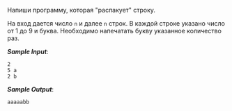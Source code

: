 Напиши программу, которая "распакует" строку.

На вход дается число ```n``` и далее ```n``` строк. В каждой строке указано число от 1 до 9 и буква. Необходимо напечатать букву указанное количество раз.

***Sample Input***:
```
2
5 a
2 b
```
***Sample Output***:
```
aaaaabb
```
